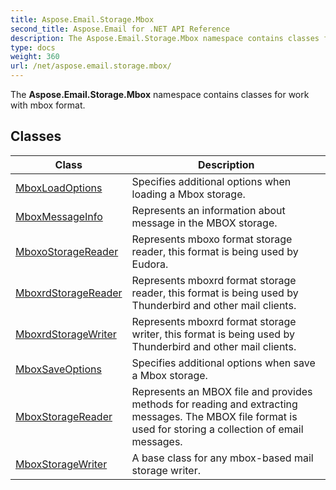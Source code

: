 ```yaml
---
title: Aspose.Email.Storage.Mbox
second_title: Aspose.Email for .NET API Reference
description: The Aspose.Email.Storage.Mbox namespace contains classes for work with mbox format
type: docs
weight: 360
url: /net/aspose.email.storage.mbox/
---
```

The **Aspose.Email.Storage.Mbox** namespace contains classes for work with mbox format.

## Classes

| Class | Description |
| --- | --- |
| [MboxLoadOptions](./mboxloadoptions/) | Specifies additional options when loading a Mbox storage. |
| [MboxMessageInfo](./mboxmessageinfo/) | Represents an information about message in the MBOX storage. |
| [MboxoStorageReader](./mboxostoragereader/) | Represents mboxo format storage reader, this format is being used by Eudora. |
| [MboxrdStorageReader](./mboxrdstoragereader/) | Represents mboxrd format storage reader, this format is being used by Thunderbird and other mail clients. |
| [MboxrdStorageWriter](./mboxrdstoragewriter/) | Represents mboxrd format storage writer, this format is being used by Thunderbird and other mail clients. |
| [MboxSaveOptions](./mboxsaveoptions/) | Specifies additional options when save a Mbox storage. |
| [MboxStorageReader](./mboxstoragereader/) | Represents an MBOX file and provides methods for reading and extracting messages. The MBOX file format is used for storing a collection of email messages. |
| [MboxStorageWriter](./mboxstoragewriter/) | A base class for any mbox-based mail storage writer. |


